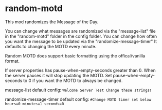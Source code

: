 # random-motd
This mod randomizes the Message of the Day. 

You can change what messages are randomized via the "message-list" file in the "random-motd" folder in the config folder.
You can change how often you want the message to be updated via the "randomize-message-timer"
It defaults to changing the MOTD every minute.

Random MOTD does support basic formatting using the offical/vanilla format.

If server properties has pause-when-empty-seconds greater than 0. When the server pauses it will stop updating the MOTD.
Set pause-when-empty-seconds to 0 if you want the MOTD to always be changed.

message-list default config:
  `Welcome Server
  Test
  Change these strings!`

randomize-message-timer default config:
  `#Change MOTD timer set below
  hours=0
  minutes=1
  seconds=0`



